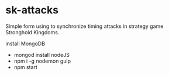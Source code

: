 # sk-attacks

Simple form using to synchronize timing attacks in strategy game Stronghold Kingdoms.

install MongoDB
- mongod
install nodeJS
- npm i -g nodemon gulp
- npm start


